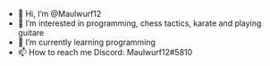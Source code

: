 - 👋 Hi, I’m @Maulwurf12
- 👀 I’m interested in programming, chess tactics, karate and playing guitare
- 🌱 I’m currently learning programming
- 📫 How to reach me Discord: Maulwurf12#5810

<!---
Maulwurf12/Maulwurf12 is a ✨ special ✨ repository because its `README.md` (this file) appears on your GitHub profile.
You can click the Preview link to take a look at your changes.
--->
